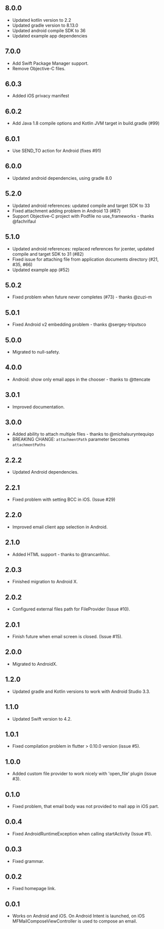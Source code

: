 ## 8.0.0

- Updated kotlin version to 2.2 
- Updated gradle version to 8.13.0
- Updated android compile SDK to 36
- Updated example app dependencies

## 7.0.0

- Add Swift Package Manager support.
- Remove Objective-C files.

## 6.0.3

- Added iOS privacy manifest

## 6.0.2

- Add Java 1.8 compile options and Kotlin JVM target in build.gradle (#99)

## 6.0.1

- Use SEND_TO action for Android (fixes #91)

## 6.0.0

- Updated android dependencies, using gradle 8.0

## 5.2.0

- Updated android references: updated compile and target SDK to 33
- Fixed attachment adding problem in Android 13 (#87)
- Support Objective-C project with Podfile no use_frameworks - thanks @fachrifaul

## 5.1.0

- Updated android references: replaced references for jcenter, updated compile and target SDK to 31 (#82)
- Fixed issue for attaching file from application documents directory (#21, #35, #66)
- Updated example app (#52)

## 5.0.2

- Fixed problem when future never completes (#73) - thanks @zuzi-m

## 5.0.1

- Fixed Android v2 embedding problem - thanks @sergey-triputsco

## 5.0.0

- Migrated to null-safety.

## 4.0.0

- Android: show only email apps in the chooser - thanks to @ttencate

## 3.0.1

- Improved documentation.

## 3.0.0

- Added ability to attach multiple files - thanks to @michalsuryntequiqo
- BREAKING CHANGE: `attachmentPath` parameter becomes `attachmentPaths`

## 2.2.2

- Updated Android dependencies.

## 2.2.1

- Fixed problem with setting BCC in iOS. (Issue #29)

## 2.2.0

- Improved email client app selection in Android.

## 2.1.0

- Added HTML support - thanks to @trancanhluc.

## 2.0.3

- Finished migration to Android X.

## 2.0.2

- Configured external files path for FileProvider (Issue #10).

## 2.0.1

- Finish future when email screen is closed. (Issue #15).

## 2.0.0

- Migrated to AndroidX.

## 1.2.0

- Updated gradle and Kotlin versions to work with Android Studio 3.3.

## 1.1.0

- Updated Swift version to 4.2.

## 1.0.1

- Fixed compilation problem in flutter > 0.10.0 version (issue #5).

## 1.0.0

- Added custom file provider to work nicely with 'open_file' plugin (issue #3).

## 0.1.0

- Fixed problem, that email body was not provided to mail app in iOS part.

## 0.0.4

- Fixed AndroidRuntimeException when calling startActivity (Issue #1).

## 0.0.3

- Fixed grammar.

## 0.0.2

- Fixed homepage link.

## 0.0.1

- Works on Android and iOS. On Android Intent is launched, on iOS MFMailComposeViewController is used to compose an email.
